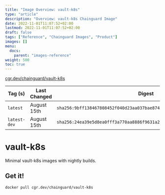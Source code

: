 ```yaml
---
title: "Image Overview: vault-k8s"
type: "article"
description: "Overview: vault-k8s Chainguard Image"
date: 2022-11-01T11:07:52+02:00
lastmod: 2022-11-01T11:07:52+02:00
draft: false
tags: ["Reference", "Chainguard Images", "Product"]
images: []
menu:
  docs:
    parent: "images-reference"
weight: 500
toc: true
---
```


[cgr.dev/chainguard/vault-k8s](https://github.com/chainguard-images/images/tree/main/images/vault-k8s)

| Tag (s)       | Last Changed | Digest                                                                    |
|---------------|--------------|---------------------------------------------------------------------------|
|  `latest`     | August 15th  | `sha256:9bff138467808452f040d23aa037bae874ec01eee659672e1a3b58e0841b1472` |
|  `latest-dev` | August 15th  | `sha256:24ea39e5d8ea0fff3a770aa8886f9631a22c39883856db1aad76833d92e2ad2d` |

# vault-k8s

Minimal vault-k8s images with nightly builds.

## Get it!

```shell
docker pull cgr.dev/chainguard/vault-k8s
```
